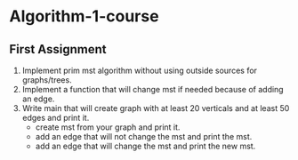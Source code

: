 # Algorithm-1-course

## First Assignment
1. Implement prim mst algorithm without using outside sources for graphs/trees.
2. Implement a function that will change mst if needed because of adding an edge.
3. Write main that will create graph with at least 20 verticals and at least 50 edges and print it.
   - create mst from your graph and print it.
   - add an edge that will not change the mst and print the mst.
   - add an edge that will change the mst and print the new mst.
